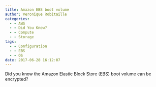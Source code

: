 ```yaml
---
title: Amazon EBS boot volume
author: Veronique Robitaille
categories:
  - - AWS
  - - Did You Know?
  - - Compute
  - - Storage
tags:
  - - Configuration
  - - EBS
  - - OS
date: 2017-06-28 16:12:07
---
```


Did you know the Amazon Elastic Block Store (EBS) boot volume can be encrypted?


